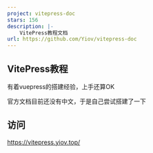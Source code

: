 ```yaml
---
project: vitepress-doc
stars: 156
description: |-
    VitePress教程文档
url: https://github.com/Yiov/vitepress-doc
---
```


## VitePress教程

有着vuepress的搭建经验，上手还算OK

官方文档目前还没有中文，于是自己尝试搭建了一下


## 访问

https://vitepress.yiov.top/

